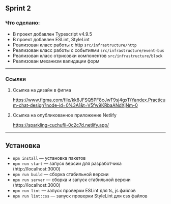 ## Sprint 2
### Что сделано:

- В проект добавлен Typescript v4.9.5
- В проект добавлен ESLint, StyleLint
- Реализован класс работы с http `src/infrastructure/http`
- Реализован класс работы с событиями `src/infrastructure/event-bus`
- Реализован класс отрисовки компонентов `src/infrastructure/block`
- Реализован механизм валидации форм
---

### Ссылки

1. Ссылка на дизайн в фигма

   https://www.figma.com/file/kk8JFSQ5PF8cJwT9sj4gxT/Yandex.Practicum-chat-design?node-id=0%3A1&t=V5fw9KRbaANdXjNm-0

2. Ссылка на опубликованное приложение Netlify

   https://sparkling-cuchufli-0c2c7d.netlify.app/

---

## Установка

- `npm install` — установка пакетов
- `npm run start` — запуск версии для разработчика (http://localhost:3000)
- `npm run build` — сборка стабильной версии
- `npm run server` — сборка и запуск стабильной версии (http://localhost:3000)
- `npm run lint` — запуск проверки ESLint для ts, js файлов
- `npm run lint:css` — запуск проверки StyleLint для css файлов




